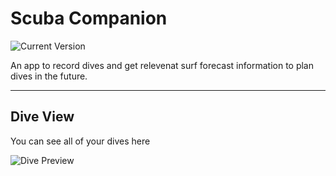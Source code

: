 Scuba Companion
============
![Current Version](https://img.shields.io/badge/version-1.0.0-green.svg)

An app to record dives and get relevenat surf forecast information to plan dives in the future.

---
## Dive View

You can see all of your dives here

![Dive Preview](https://user-images.githubusercontent.com/20136457/145270780-f6291804-e11a-4ceb-953b-75791cc0c323.png)
